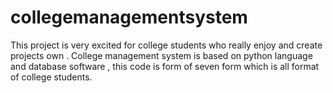 # collegemanagementsystem
This project is very excited for college students who really enjoy and create projects own . College management system is based on python language and database software , this code is form of seven form which is all format of college students.
